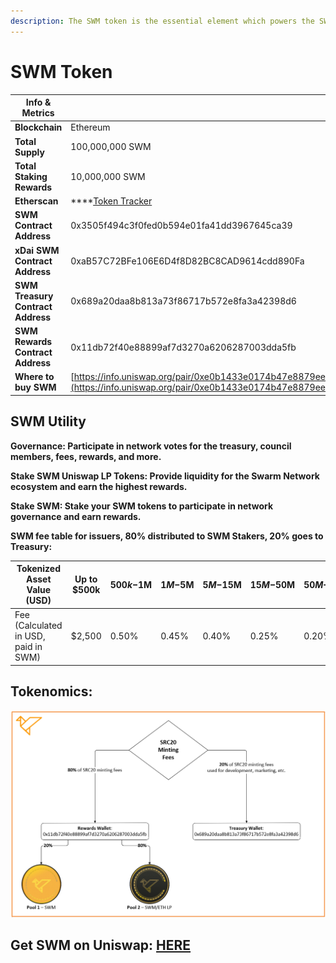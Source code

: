 ```yaml
---
description: The SWM token is the essential element which powers the SWARM ecosystem.
---
```


# SWM Token

| Info & Metrics                    |                                                                                                                                                      |
| --------------------------------- | ---------------------------------------------------------------------------------------------------------------------------------------------------- |
| **Blockchain**                    | Ethereum                                                                                                                                             |
| **Total Supply**                  | 100,000,000 SWM                                                                                                                                      |
| **Total Staking Rewards**         | 10,000,000 SWM                                                                                                                                       |
| **Etherscan**                     | ****[Token Tracker](https://etherscan.io/address/0x3505f494c3f0fed0b594e01fa41dd3967645ca39)                                                         |
| **SWM Contract Address**          | 0x3505f494c3f0fed0b594e01fa41dd3967645ca39                                                                                                           |
| **xDai SWM Contract Address**     | 0xaB57C72BFe106E6D4f8D82BC8CAD9614cdd890Fa                                                                                                           |
| **SWM Treasury Contract Address** | 0x689a20daa8b813a73f86717b572e8fa3a42398d6                                                                                                           |
| **SWM Rewards Contract Address**  | 0x11db72f40e88899af7d3270a6206287003dda5fb                                                                                                           |
| **Where to buy SWM**              | [https://info.uniswap.org/pair/0xe0b1433e0174b47e8879ee387f1069a0dbf94137](https://info.uniswap.org/pair/0xe0b1433e0174b47e8879ee387f1069a0dbf94137) |

## SWM Utility

**Governance: Participate in network votes for the treasury, council members, fees, rewards, and more.**

**Stake SWM Uniswap LP Tokens: Provide liquidity for the Swarm Network ecosystem and earn the highest rewards.**&#x20;

**Stake SWM: Stake your SWM tokens to participate in network governance and earn rewards.**&#x20;

**SWM fee table for issuers, 80% distributed to SWM Stakers, 20% goes to Treasury:**

| Tokenized Asset Value (USD)          | Up to $500k | $500k-$1M | $1M-$5M | $5M-$15M | $15M-$50M | $50M-$100M | $100M-$150M | $150M+ |
| ------------------------------------ | ----------- | --------- | ------- | -------- | --------- | ---------- | ----------- | ------ |
| Fee (Calculated in USD, paid in SWM) | $2,500      | 0.50%     | 0.45%   | 0.40%    | 0.25%     | 0.20%      | 0.15%       | 0.10%  |

## Tokenomics:

![](<../.gitbook/assets/image (8).png>)

## Get SWM on Uniswap: [HERE](https://info.uniswap.org/pair/0xe0b1433e0174b47e8879ee387f1069a0dbf94137)

